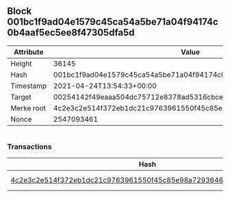 ## Block 001bc1f9ad04e1579c45ca54a5be71a04f94174c0b4aaf5ec5ee8f47305dfa5d

Attribute | Value
--- | ---
Height | 36145
Hash | 001bc1f9ad04e1579c45ca54a5be71a04f94174c0b4aaf5ec5ee8f47305dfa5d
Timestamp | 2021-04-24T13:54:33+00:00
Target | 00254142f49eaaa504dc75712e8378ad5316cbcead634704b3734b6271167cc4
Merke root | 4c2e3c2e514f372eb1dc21c9763961550f45c85e98a729364691a23d68b92691
Nonce | 2547093461

```

```

### Transactions

Hash | Amount
--- | ---
[4c2e3c2e514f372eb1dc21c9763961550f45c85e98a729364691a23d68b92691](4c2e3c2e514f372eb1dc21c9763961550f45c85e98a729364691a23d68b92691.md) | 10.00000000 SKEPTI 
